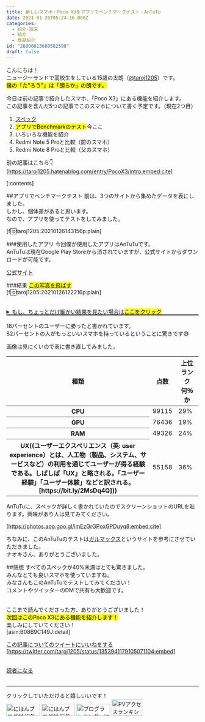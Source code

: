 ```yaml
---
title: 新しいスマホ・Poco X3をアプリでベンチマークテスト・AnTuTu
date: 2021-01-26T05:24:16.000Z
categories:
  - 紹介-端末
  - 紹介
  - 商品紹介
id: "26006613680582598"
draft: false
---
```

こんにちは！<br />
ニュージーランドで高校生をしている15歳の太朗（[@taroj1205](https://bit.ly/39XIw11)）です。<br />
<mark>僕の「た"ろう"」は「朗らか」の朗です。</mark><br />

今日は前の記事で紹介したスマホ、「Poco X3」にある機能を紹介します。<br />
この記事を含んだ5つの記事でこのスマホについて書く予定です。（現在2つ目）<br />

1. <a href="https://taroj1205.hatenablog.com/entry/PocoX3/intro?utm_source=hatena" >スペック</a>
1. <mark>アプリでBenchmarkのテスト</mark><i class="fas fa-hand-point-left"></i>今ここ
1. いろいろな機能を紹介
1. Redmi Note 5 Proと比較（前のスマホ）
1. Redmi Note 8 Proと比較（父のスマホ）

前の記事はこちら👇
[https://taroj1205.hatenablog.com/entry/PocoX3/intro:embed:cite]


[:contents]


##アプリでベンチマークテスト
前は、3つのサイトから集めたデータを表にしました。<br />
しかし、個体差があると思います。<br />
なので、アプリを使ってテストをしてみました。<br />


<!-- more -->
[f:id:taroj1205:20210126143156p:plain]

###使用したアプリ
今回僕が使用したアプリはAnTuTuです。<br />
AnTuTuは現在Google Play Storeから消されていますが、公式サイトからダウンロードが可能です。


<a href="https://www.antutu.com/en/index.htm" target="_blank">公式サイト<i class="fas fa-external-link-alt"></i></a>

###結果
<mark><a href="#skipImage"><i class="fas fa-angle-double-down"></i>この写真を飛ばす<i class="fas fa-angle-double-down"></i></a></mark><br />
[f:id:taroj1205:20210126122216p:plain]
<div id="skipImage"></div>
<br />
<details><summary class="aniLink help"><span id="detail">もし、ちょっとだけ細かい結果を見たい場合は<mark><span class="link">ここをクリック</span></mark></span></summary>
<a href="#down">写真の一番下に行く</a><br />[f:id:taroj1205:20210126123413p:plain]<br /><a href="#detail" id="down">この写真を閉じるところに行く</a></details>
<br />
18パーセントのユーザーに勝ったと書かれています。<br />
82パーセントの人がもっといいスマホを持っているということに驚きです😅<br />

画像は見にくいので表に書き直してみました。<br />
<table>
<thead>
<tr><th>種類</th><th>点数</th><th>上位ランク何％か</th></tr>
</thead>
<tbody>
<tr><th>CPU</th><td>99115</td><td>29%</th></tr>
<tr><th>GPU</th><td>76436</td><td>19%</td></tr>
<tr><th>RAM</th><td>49326</td><td>24%</td></tr>
<tr><th>UX((ユーザーエクスペリエンス（英: user experience）とは、人工物（製品、システム、サービスなど）の利用を通じてユーザーが得る経験である。しばしば「UX」と略される。「ユーザー経験」「ユーザー体験」などと訳される。[https://bit.ly/2MsDq4Q]))</th><td>55158</td><td>36%</td></tr>
</table>

AnTuTuに、スペックが詳しく書かれていたのでスクリーンショットのURLを貼ります。興味があり人は見てみてください。



[https://photos.app.goo.gl/imEzGrGPoxGPDuyq8:embed:cite]




ちなみに、このAnTuTuのテストは<a href="https://bit.ly/3a3Ighh" target="_blank">ガルマックス<i class="fas fa-external-link-alt"></i></a>というサイトを参考にさせていただきました。<br />
ナオキさん、ありがとうございました。

##感想
すべてのスペックが40%未満はとても驚きました。<br />
みんなとても良いスマホを使っていますね。<br />
みなさんもこのAnTuTuでテストしてみてください！<br />
コメントやツイッターのDMで共有も大歓迎です。<br /><br />

ここまで読んでくださった方、ありがとうございました！<br />
<mark>次回はこのPoco X3にある機能を紹介します！</mark><br />
楽しみにしていてください！<br />
[asin:B08B9C149J:detail]<br />

<a href="https://twitter.com/intent/like?tweet_id=1353941179105071104" target="_blank" class="btn-like-blue"><em class="blogicon-twitter lg"> </em>この記事についてのツイートにいいねをする</a><br />
[https://twitter.com/taroj1205/status/1353941179105071104:embed]
<br /><br />
<div class="content-inner-follow-buttons" >
<a class="hatena" href="http://blog.hatena.ne.jp/taroj1205/taroj1205.hatenablog.com/subscribe" onclick="window.open('http://blog.hatena.ne.jp/taroj1205/taroj1205.hatenablog.com/subscribe', '', 'width=500,height=400'); return false;">
<i class="blogicon-hatenablog lg"></i>
<span class="inner-text">読者になる</span>
</a>
</div><br />
<hr />

クリックしていただけると嬉しいいです！<br />
<a href="https://overseas.blogmura.com/ranking/in?p_cid=10927073" target="_blank" ><img src="https://b.blogmura.com/overseas/88_31.gif" width="88" height="31" border="0" alt="にほんブログ村 海外生活ブログへ" /></a>
<a href="https://overseas.blogmura.com/newzealand/ranking/in?p_cid=10927073" target="_blank" ><img src="https://b.blogmura.com/overseas/newzealand/88_31.gif" width="88" height="31" border="0" alt="にほんブログ村 海外生活ブログ ニュージーランド情報へ" /></a>
<a href="https://blogmura.com/ranking/in?p_cid=10927073" target="_blank"><img src="https://b.blogmura.com/88_31.gif" width="88" height="31" border="0" alt="ブログランキング・にほんブログ村へ" /></a>
<a href="https://blogmura.com/profiles/10927073?p_cid=10927073"><img src="https://blogparts.blogmura.com/parts_image/user/pv10927073.gif"  width="80" height="43.5" border="0" alt="PVアクセスランキング にほんブログ村" /></a>

<span><style>
.aniLink {
  text-decoration: none;
  position: relative;
}
.aniLink:after {
  content: '';
  position: absolute;
  bottom: 0;
  left: 0;
  width: 100%;
  border-bottom: 2px solid black;
  transition: 0.4s;
}
.aniLink:hover:after {
  width: 0%;
}
.aniLink-up {
  text-decoration: none;
  position: relative;
  color: #3366FF;
}
.aniLink-up:after {
  content: '';
  position: absolute;
  bottom: 0;
  left: 0;
  width: 0%;
  border-bottom: 2px solid #3366FF;
  transition: 0.4s;
}
.aniLink-up:hover:after {
  width: 100%;
}
.link { color: #0000EE; }
.link:hover { color:#4682B4; }
</style></span>
